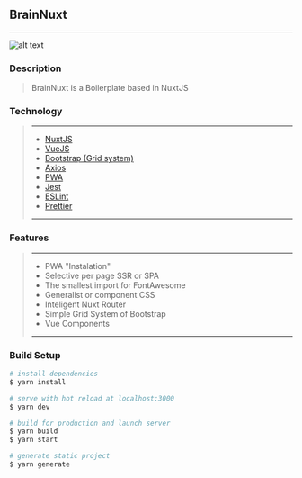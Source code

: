 ## BrainNuxt
---

![alt text](https://github.com/maccali/guilhermemaccali.com/blob/master/.github/banner.png)

### Description
> BrainNuxt is a Boilerplate based in NuxtJS 

### Technology
> ---
> * [NuxtJS](https://nuxtjs.org/?brainnuxt=true)
> * [VueJS](https://vuejs.org/?brainnuxt=true)
> * [Bootstrap (Grid system)](https://getbootstrap.com/?brainnuxt=true)
> * [Axios](https://axios.nuxtjs.org/?brainnuxt=true)
> * [PWA](https://developer.mozilla.org/en-US/docs/Web/Progressive_web_apps/?brainnuxt=true)
> * [Jest](https://jestjs.io/?brainnuxt=true)
> * [ESLint](https://eslint.org/?brainnuxt=true)
> * [Prettier](https://prettier.io/?brainnuxt=true)
> ---

### Features
> ---
> * PWA "Instalation"
> * Selective per page SSR or SPA
> * The smallest import for FontAwesome
> * Generalist or component CSS
> * Inteligent Nuxt Router 
> * Simple Grid System of Bootstrap
> * Vue Components
> ---

### Build Setup 

```bash
# install dependencies
$ yarn install

# serve with hot reload at localhost:3000
$ yarn dev

# build for production and launch server
$ yarn build
$ yarn start

# generate static project
$ yarn generate
```

